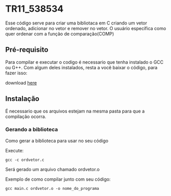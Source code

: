 # TR11_538534


Esse código serve para criar uma bibliotaca em C criando um vetor ordenado, adicionar no vetor e remover no vetor. O usuário específica como quer ordenar com a função de comparação(COMP)

## Pré-requisito
Para compilar e executar o codigo é necessario que tenha instalado o GCC ou G++. Com algum deles instalados, resta a você baixar o código, para fazer isso:

download [here](https://github.com/devtarcisio/TR11_538534/archive/refs/heads/main.zip)

## Instalação
É necessario que os arquivos estejam na mesma pasta para que a compilação ocorra.

###  Gerando a biblioteca

Como gerar a biblioteca para usar no seu código

Execute:

```
gcc -c ordvetor.c
```

Será gerado um arquivo chamado ordvetor.o

Exemplo de como compilar junto com seu código:

```
gcc main.c ordvetor.o -o nome_do_programa
```
